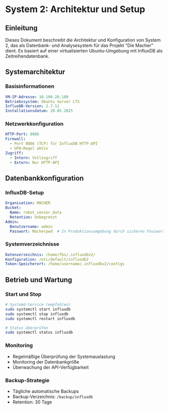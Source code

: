 
# System 2: Architektur und Setup

## Einleitung

Dieses Dokument beschreibt die Architektur und Konfiguration von System 2, das als Datenbank- und Analysesystem für das Projekt "Die Macher" dient. Es basiert auf einer virtualisierten Ubuntu-Umgebung mit InfluxDB als Zeitreihendatenbank.

## Systemarchitektur

### Basisinformationen
```yaml
VM-IP-Adresse: 10.100.20.180
Betriebssystem: Ubuntu Server LTS
InfluxDB-Version: 2.7.11
Installationsdatum: 20.05.2025
```

### Netzwerkkonfiguration
```yaml
HTTP-Port: 8086
Firewall:
  - Port 8086 (TCP) für InfluxDB HTTP-API
  - UFW-Regel aktiv
Zugriff:
  - Intern: Vollzugriff
  - Extern: Nur HTTP-API
```

## Datenbankkonfiguration

### InfluxDB-Setup
```yaml
Organisation: MACHER
Bucket:
  Name: robot_sensor_data
  Retention: Unbegrenzt
Admin:
  Benutzername: admin
  Passwort: Macherpwd  # In Produktionsumgebung durch sicheres Passwort ersetzen
```

### Systemverzeichnisse
```yaml
Datenverzeichnis: /home/fbs/.influxdbv2/
Konfiguration: /etc/default/influxdb2
Token-Speicherort: /home/username/.influxdbv2/configs
```

## Betrieb und Wartung

### Start und Stop
```bash
# Systemd-Service (empfohlen)
sudo systemctl start influxdb
sudo systemctl stop influxdb
sudo systemctl restart influxdb

# Status überprüfen
sudo systemctl status influxdb
```

### Monitoring
- Regelmäßige Überprüfung der Systemauslastung
- Monitoring der Datenbankgröße
- Überwachung der API-Verfügbarkeit

### Backup-Strategie
- Tägliche automatische Backups
- Backup-Verzeichnis: `/backup/influxdb`
- Retention: 30 Tage
